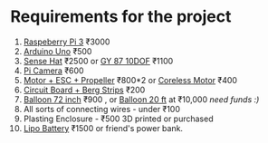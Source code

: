 # Requirements for the project #

1. [Raspeberry Pi 3](https://robu.in/product/raspberry-pi-3-model-b-bcm2837b0-soc-iot-poe-enabled/?gclid=CjwKCAjw36DpBRAYEiwAmVVDMOuWZ6-ssD3YBMDI1a-USCQajwtor8YjqbyGRtnl57fMc_8FbC3PLhoC4MkQAvD_BwE) ₹3000
2. [Arduino Uno](https://www.amazon.in/Easy-Electronics-Arduino-Uno-R3/dp/B01GTUE820/ref=sr_1_2?adgrpid=69733280520&gclid=CjwKCAjw36DpBRAYEiwAmVVDMGnn30Q2dmex618-Rk4ARJlWEOKlD4V5LLRekVgTVcdh1uSrWUT9hRoC6q0QAvD_BwE&hvadid=333661310159&hvdev=c&hvlocphy=9061648&hvnetw=g&hvpos=1t1&hvqmt=b&hvrand=5868956997168100408&hvtargid=kwd-295740790969&hydadcr=26432_1776683&keywords=arduino+uno+r3+board&qid=1562953465&s=gateway&sr=8-2) ₹500
3. [Sense Hat](https://www.silverlineelectronics.in/raspberry-pi-sense-hat.html) ₹2500 or [GY 87 10DOF](https://robu.in/product/mpu6050hmc5883lbmp180-10dof-3-axis-gyro-3-axis-acceleration-3-axis-magnetic-field-air-pres/) ₹1100
4. [Pi Camera](https://robu.in/product/raspberry-pi-camera-module/?gclid=CjwKCAjw36DpBRAYEiwAmVVDMDqwkuQST4XPh3VXQQxCTwCsNpwzGjy1Rjd5tPc4nn9GvlznE1waXhoCpVIQAvD_BwE) ₹600
5. [Motor + ESC + Propeller](https://www.amazon.in/gp/product/B01BJWLI6C/ref=as_li_qf_asin_il_tl?ie=UTF8&tag=gadgetetc-21&creative=24630&linkCode=as2&creativeASIN=B01BJWLI6C&linkId=6f655868cbb78f2ee86ed1d887259269) ₹800*2 or [Coreless Motor](https://www.amazon.in/JJ-Coreless-Propeller-High-Speed-AK0DRONEA/dp/B07F2HV34K/ref=pd_sbs_328_1/261-4095973-8891648?_encoding=UTF8&pd_rd_i=B07F2HV34K&pd_rd_r=c362d68a-a4d3-11e9-ae06-27a14a840234&pd_rd_w=b57tK&pd_rd_wg=x7RQu&pf_rd_p=87667aae-831c-4952-ab47-0ae2a4d747da&pf_rd_r=PV6T0QYW04BH0KRE0M59&psc=1&refRID=PV6T0QYW04BH0KRE0M59) ₹400
6. [Circuit Board + Berg Strips](https://www.amazon.in/gp/product/B01A716KFK/ref=as_li_qf_asin_il_tl?ie=UTF8&tag=gadgetetc-21&creative=24630&linkCode=as2&creativeASIN=B01A716KFK&linkId=b9f985bdeb1456aad231a513a9bd6539) ₹200
7. [Balloon 72 inch](https://www.amazon.in/HITSAN-INCORPORATION-Outdoor-Natural-Weather/dp/B07KPHLGK9/ref=pd_sbs_60_1/261-4095973-8891648?_encoding=UTF8&pd_rd_i=B07KPHLGK9&pd_rd_r=81c5928f-a4dc-11e9-a42d-fffc9d336fcc&pd_rd_w=MhybA&pd_rd_wg=ebOoc&pf_rd_p=87667aae-831c-4952-ab47-0ae2a4d747da&pf_rd_r=W0084RN165479EXJ4ZHF&psc=1&refRID=W0084RN165479EXJ4ZHF) ₹900 , or [Balloon 20 ft](https://www.amazon.in/dia-Professional-Weather-Balloon-600g/dp/B004RK2RAU/ref=sr_1_1?adgrpid=61794581507&gclid=CjwKCAjw36DpBRAYEiwAmVVDMBZW4J5Yspzd1wDwggcZWdNKaw2QkVRB8bS4DHjgowtEftEK41VU4BoCX0QQAvD_BwE&hvadid=294111070737&hvdev=c&hvlocphy=9061648&hvnetw=g&hvpos=1o1&hvqmt=e&hvrand=2116329872468368789&hvtargid=kwd-499987821512&hydadcr=26197_2039087&keywords=weather+balloon&qid=1562960229&s=gateway&sr=8-1) at ₹10,000 *need funds :)*
8. All sorts of connecting wires - under ₹100
9. Plasting Enclosure - ₹500 3D printed or purchased
10. [Lipo Battery](https://robu.in/product/orange-transmitter-tx-11-1v-2500mah-3s-3c-lipo-battery-pack-xt60-connector/?gclid=CjwKCAjw36DpBRAYEiwAmVVDMJ-FnrdqsrmJI2ctBousc72oITox_6iJVfZkvMwm04_czf4A3YTXzRoCgvcQAvD_BwE) ₹1500 or friend's power bank.